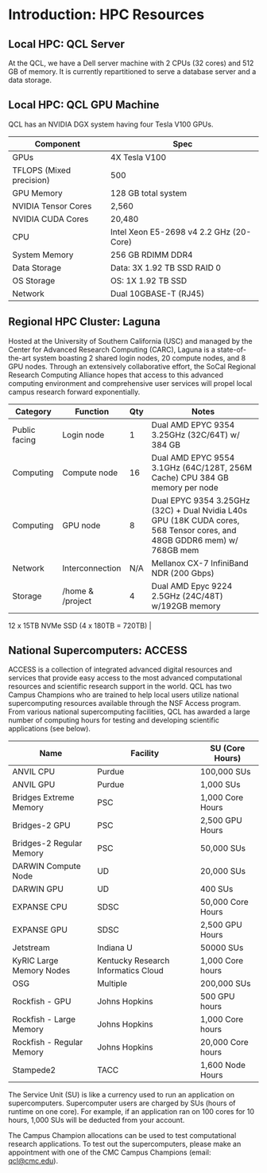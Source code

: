 # Introduction: HPC Resources

## Local HPC: QCL Server
At the QCL, we have a Dell server machine with 2 CPUs (32 cores) and 512 GB of memory. It is currently repartitioned to serve a database server and a data storage.

## Local HPC: QCL GPU Machine
QCL has an NVIDIA DGX system having four Tesla V100 GPUs. 

| Component                	| Spec                                    	|
|--------------------------	|-----------------------------------------	|
| GPUs                     	| 4X Tesla V100                           	|
| TFLOPS (Mixed precision) 	| 500                                     	|
| GPU Memory               	| 128 GB total system                     	|
| NVIDIA Tensor Cores      	| 2,560                                   	|
| NVIDIA CUDA Cores        	| 20,480                                  	|
| CPU                      	| Intel Xeon E5-2698 v4 2.2 GHz (20-Core) 	|
| System Memory            	| 256 GB RDIMM DDR4                       	|
| Data Storage             	| Data: 3X 1.92 TB SSD RAID 0             	|
| OS Storage               	| OS: 1X 1.92 TB SSD                      	|
| Network                  	| Dual 10GBASE-T (RJ45)                   	|

## Regional HPC Cluster: Laguna

Hosted at the University of Southern California (USC) and managed by the Center for Advanced Research Computing (CARC), Laguna is a state-of-the-art system boasting 2 shared login nodes, 20 compute nodes, and 8 GPU nodes. Through an extensively collaborative effort, the SoCal Regional Research Computing Alliance hopes that access to this advanced computing environment and comprehensive user services will propel local campus research forward exponentially.


|     Category         	|     Function            	|     Qty    	|     Notes                                                                                                                          	|
|----------------------	|-------------------------	|------------	|------------------------------------------------------------------------------------------------------------------------------------	|
|     Public facing    	|     Login node          	|     1      	|     Dual AMD EPYC 9354 3.25GHz (32C/64T) w/   384 GB                                                                               	|
|     Computing        	|     Compute node        	|     16     	|     Dual AMD EPYC 9554 3.1GHz (64C/128T,   256M Cache) CPU     384 GB memory per node                                              	|
|     Computing        	|     GPU node            	|     8      	|     Dual EPYC 9354 3.25GHz (32C) + Dual   Nvidia L40s GPU (18K CUDA cores, 568 Tensor cores, and 48GB GDDR6 mem) w/   768GB mem    	|
|     Network          	|     Interconnection     	|     N/A    	|     Mellanox CX-7 InfiniBand NDR (200 Gbps)                                                                                        	|
|     Storage          	|     /home & /project    	|     4      	|     Dual AMD Epyc 9224 2.5GHz (24C/48T) w/192GB memory 

12 x 15TB NVMe SSD (4 x 180TB = 720TB)                                  	|

## National Supercomputers: ACCESS

ACCESS is a collection of integrated advanced digital resources and services that provide easy access to the most advanced computational resources and scientific research support in the world. QCL has two Campus Champions who are trained to help local users utilize national supercomputing resources available through the NSF Access program. From various national supercomputing facilities, QCL has awarded a large number of computing hours for testing and developing scientific applications (see below).

| Name                      	| Facility                            	| SU (Core Hours)   	|
|---------------------------	|-------------------------------------	|-------------------	|
| ANVIL CPU                 	| Purdue                              	| 100,000 SUs       	|
| ANVIL GPU                 	| Purdue                              	| 1,000 SUs         	|
| Bridges Extreme Memory    	| PSC                                 	| 1,000 Core Hours  	|
| Bridges-2 GPU             	| PSC                                 	| 2,500 GPU Hours   	|
| Bridges-2 Regular Memory  	| PSC                                 	| 50,000 SUs        	|
| DARWIN Compute Node       	| UD                                  	| 20,000 SUs        	|
| DARWIN GPU                	| UD                                  	| 400 SUs           	|
| EXPANSE CPU               	| SDSC                                	| 50,000 Core Hours 	|
| EXPANSE GPU               	| SDSC                                	| 2,500 GPU Hours   	|
| Jetstream                 	| Indiana U                           	| 50000 SUs         	|
| KyRIC Large Memory Nodes  	| Kentucky Research Informatics Cloud 	| 1,000 Core hours  	|
| OSG                       	| Multiple                            	| 200,000 SUs       	|
| Rockfish - GPU            	| Johns Hopkins                       	| 500 GPU hours     	|
| Rockfish - Large Memory   	| Johns Hopkins                       	| 1,000 Core hours  	|
| Rockfish - Regular Memory 	| Johns Hopkins                       	| 20,000 Core hours 	|
| Stampede2                 	| TACC                                	| 1,600 Node Hours  	|

The Service Unit (SU) is like a currency used to run an application on supercomputers. Supercomputer users are charged by SUs (hours of runtime on one core). For example, if an application ran on 100 cores for 10 hours, 1,000 SUs will be deducted from your account.

The Campus Champion allocations can be used to test computational research applications. To test out the supercomputers, please make an appointment with one of the CMC Campus Champions (email: qcl@cmc.edu).
